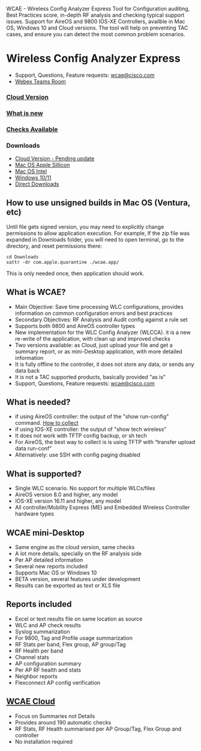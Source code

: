 <seotitle>WCAE - Wireless Config Analyzer Express</seotitle>
<seodescription>Tool for Configuration auditing, Best Practices score, in-depth RF analysis and checking typical support issues.  Support for  AireOS and 9800 IOS-XE Controllers, availble in Mac OS, Windows 10 and Cloud versions. The tool will help on preventing TAC cases, and ensure you can detect the most common problem scenarios.</seodescription>

# Wireless Config Analyzer Express

* Support, Questions, Feature requests: [wcae@cisco.com](mailto:wcae@cisco.com)
* [Webex Teams Room](https://eurl.io/#R6RK2M73v)

### [Cloud Version](https://cway.cisco.com/tools/WirelessAnalyzer/)

### [What is new](https://developer.cisco.com/docs/wireless-troubleshooting-tools/#!what-is-new/what-is-new)
### [Checks Available](https://developer.cisco.com/docs/wireless-troubleshooting-tools/#!checks-available-in-tool)

### Downloads
* [Cloud Version - Pending update](https://cway.cisco.com/tools/WirelessAnalyzer/)
* [Mac OS Apple Sillicon ](https://github.com/CiscoDevNet/wcae/blob/master/wcae-gui-mac-arm-signed-v08.zip)
* [Mac OS Intel ](https://github.com/CiscoDevNet/wcae/blob/master/wcae-gui-mac-intel-signed-v08.zip)
* [Windows 10/11 ](https://github.com/CiscoDevNet/wcae/blob/master/wcae-gui-win-08.zip)
* [Direct Downloads](https://github.com/CiscoDevNet/wcae)  

## How to use unsigned builds in Mac OS (Ventura, etc)
Until file gets signed version, you may need to explicitly  change permissions to allow application execution.
For example, If the zip file was expanded in Downloads folder, you will need to open terminal, go to the directory, and reset permissions there:

```
cd Downloads
xattr -dr com.apple.quarantine ./wcae.app/
```
This is only needed once, then application should work.


## What is WCAE?
* Main Objective: Save time processing WLC configurations, provides information on common configuration errors and best practices
* Secondary Objectives: RF Analysis and  Audit config against a rule set
* Supports both 9800 and AireOS controller types
* New implementation for the WLC Config Analyzer (WLCCA). it is a new re-write of the application, with clean up and improved checks
* Two versions available: as Cloud, just upload your file and get a summary report, or as mini-Desktop application,  with more detailed information
* It is fully  offline to the controller, it does not store any data, or sends any data back
* It is not a TAC supported products, basically provided "as is"
* Support, Questions, Feature requests: [wcae@cisco.com](mailto:wcae@cisco.com)

## What is needed?

* if using AireOS controller: the output of the "show run-config" command. [How to collect](https://developer.cisco.com/docs/wireless-troubleshooting-tools/#!how-to-colletct-sh-run-config)
* if using IOS-XE controller: the output of "show tech wireless"
* It does not work with TFTP config backup, or sh tech
* For AireOS, the best way to collect is is using TFTP  with “transfer upload data run-conf”
* Alternatively: use  SSH with config paging disabled

## What is supported?
* Single WLC scenario. No support for multiple WLCs/files
* AireOS  version 8.0 and higher, any model
* IOS-XE version 16.11 and higher, any model
* All controller/Mobility Express (ME) and Embedded Wireless Controller hardware types

## WCAE mini-Desktop
* Same engine as the cloud version, same checks
* A lot more details, specially on the RF analysis side
* Per AP detailed information
* Several new reports included
* Supports Mac OS or Windows 10
* BETA version, several features under development
* Results can be exported as text or XLS file

## Reports included
* Excel or text results file on same location as source
* WLC and AP check results
* Syslog summarization
* For 9800, Tag and Profile usage summarization
* RF Stats per band, Flex group, AP group/Tag
* RF Health per band
* Channel stats
* AP configuration summary
* Per AP RF health and stats
* Neighbor reports
* Flexconnect AP config verification


## [WCAE Cloud](https://cway.cisco.com/tools/WirelessAnalyzer/)
* Focus on Summaries not Details
* Provides around 190 automatic checks
* RF Stats, RF Health summarised per AP Group/Tag, Flex Group and controller
* No installation required
